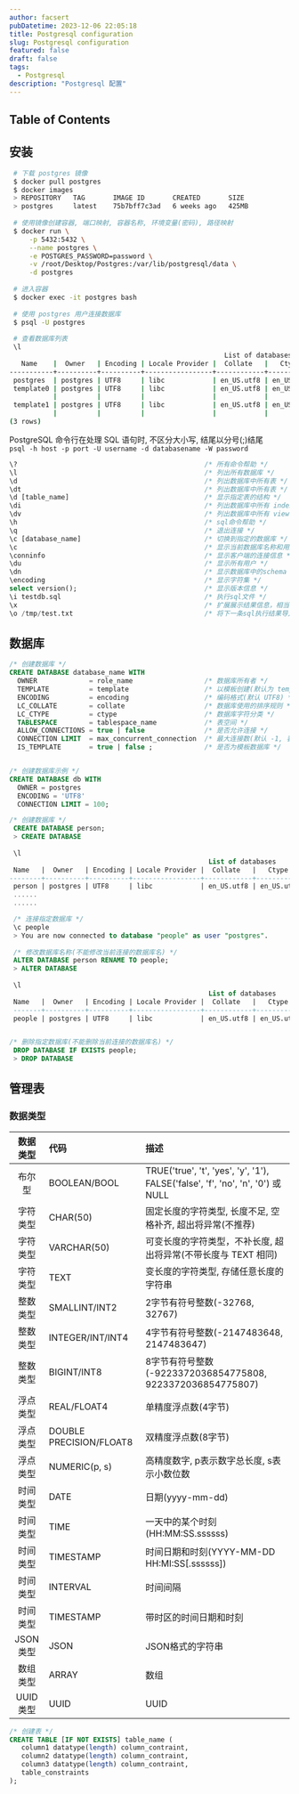 ```yaml
---
author: facsert
pubDatetime: 2023-12-06 22:05:18
title: Postgresql configuration
slug: Postgresql configuration
featured: false
draft: false
tags:
  - Postgresql
description: "Postgresql 配置"
---
```


<!--
 * @Author: facsert
 * @Date: 2023-12-06 22:05:18
 * @LastEditTime: 2023-12-06 22:19:33
 * @LastEditors: facsert
 * @Description:
-->

## Table of Contents

## 安装

```bash
 # 下载 postgres 镜像
 $ docker pull postgres
 $ docker images
 > REPOSITORY   TAG       IMAGE ID       CREATED       SIZE
 > postgres     latest    75b7bff7c3ad   6 weeks ago   425MB
 
 # 使用镜像创建容器, 端口映射, 容器名称, 环境变量(密码), 路径映射
 $ docker run \
     -p 5432:5432 \
     --name postgres \
     -e POSTGRES_PASSWORD=password \
     -v /root/Desktop/Postgres:/var/lib/postgresql/data \
     -d postgres
 
 # 进入容器
 $ docker exec -it postgres bash
 
 # 使用 postgres 用户连接数据库
 $ psql -U postgres
 
 # 查看数据库列表
 \l
                                                      List of databases
   Name    |  Owner   | Encoding | Locale Provider |  Collate   |   Ctype    | ICU Locale | ICU Rules |   Access privileges
-----------+----------+----------+-----------------+------------+------------+------------+-----------+-----------------------
 postgres  | postgres | UTF8     | libc            | en_US.utf8 | en_US.utf8 |            |           |
 template0 | postgres | UTF8     | libc            | en_US.utf8 | en_US.utf8 |            |           | =c/postgres          +
           |          |          |                 |            |            |            |           | postgres=CTc/postgres
 template1 | postgres | UTF8     | libc            | en_US.utf8 | en_US.utf8 |            |           | =c/postgres          +
           |          |          |                 |            |            |            |           | postgres=CTc/postgres
(3 rows)
```

PostgreSQL 命令行在处理 SQL 语句时, 不区分大小写, 结尾以分号(;)结尾  
`psql -h host -p port -U username -d databasename -W password`

```sql
\?                                               /* 所有命令帮助 */
\l                                               /* 列出所有数据库 */
\d                                               /* 列出数据库中所有表 */
\dt                                              /* 列出数据库中所有表 */
\d [table_name]                                  /* 显示指定表的结构 */
\di                                              /* 列出数据库中所有 index */
\dv                                              /* 列出数据库中所有 view */
\h                                               /* sql命令帮助 */
\q                                               /* 退出连接 */
\c [database_name]                               /* 切换到指定的数据库 */
\c                                               /* 显示当前数据库名称和用户 */
\conninfo                                        /* 显示客户端的连接信息 */
\du                                              /* 显示所有用户 */
\dn                                              /* 显示数据库中的schema */
\encoding                                        /* 显示字符集 */
select version();                                /* 显示版本信息 */
\i testdb.sql                                    /* 执行sql文件 */
\x                                               /* 扩展展示结果信息，相当于MySQL的\G */
\o /tmp/test.txt                                 /* 将下一条sql执行结果导入文件中 */
```

## 数据库

```sql
/* 创建数据库 */
CREATE DATABASE database_name WITH
  OWNER             = role_name                  /* 数据库所有者 */
  TEMPLATE          = template                   /* 以模板创建(默认为 template1) */
  ENCODING          = encoding                   /* 编码格式(默认 UTF8) */
  LC_COLLATE        = collate                    /* 数据库使用的排序规则 */
  LC_CTYPE          = ctype                      /* 数据库字符分类 */
  TABLESPACE        = tablespace_name            /* 表空间 */
  ALLOW_CONNECTIONS = true | false               /* 是否允许连接 */
  CONNECTION LIMIT  = max_concurrent_connection  /* 最大连接数(默认 -1, 表示无限制) */
  IS_TEMPLATE       = true | false ;             /* 是否为模板数据库 */


/* 创建数据库示例 */
CREATE DATABASE db WITH
  OWNER = postgres
  ENCODING = 'UTF8'
  CONNECTION LIMIT = 100;

```

```sql
/* 创建数据库 */
 CREATE DATABASE person;
 > CREATE DATABASE
 
 \l
                                                  List of databases
 Name   |  Owner   | Encoding | Locale Provider |  Collate   |   Ctype    | ICU Locale | ICU Rules | Access privileges
--------+----------+----------+-----------------+------------+------------+------------+-----------+------------------
 person | postgres | UTF8     | libc            | en_US.utf8 | en_US.utf8 |            |           |
 ......
 ......

 /* 连接指定数据库 */
 \c people
 > You are now connected to database "people" as user "postgres".
 
 /* 修改数据库名称(不能修改当前连接的数据库名) */
 ALTER DATABASE person RENAME TO people;
 > ALTER DATABASE
 
 \l
                                                  List of databases
 Name   |  Owner   | Encoding | Locale Provider |  Collate   |   Ctype    | ICU Locale | ICU Rules | Access privileges
 -------+----------+----------+-----------------+------------+------------+------------+-----------+-------------------
 people | postgres | UTF8     | libc            | en_US.utf8 | en_US.utf8 |            |           |


/* 删除指定数据库(不能删除当前连接的数据库名) */
 DROP DATABASE IF EXISTS people;
 > DROP DATABASE
```

## 管理表

### 数据类型

|数据类型|代码|描述|
|:---:|:---|:---|
|布尔型|BOOLEAN/BOOL|TRUE('true', 't', 'yes', 'y', '1'), FALSE('false', 'f', 'no', 'n', '0') 或 NULL|
|字符类型|CHAR(50)|固定长度的字符类型, 长度不足, 空格补齐, 超出将异常(不推荐)|
|字符类型|VARCHAR(50)|可变长度的字符类型，不补长度, 超出将异常(不带长度与 TEXT 相同)|
|字符类型|TEXT|变长度的字符类型, 存储任意长度的字符串|
|整数类型|SMALLINT/INT2|2字节有符号整数(-32768, 32767)|
|整数类型|INTEGER/INT/INT4|4字节有符号整数(-2147483648, 2147483647)|
|整数类型|BIGINT/INT8|8字节有符号整数(-9223372036854775808, 9223372036854775807)|
|浮点类型|REAL/FLOAT4|单精度浮点数(4字节)|
|浮点类型|DOUBLE PRECISION/FLOAT8|双精度浮点数(8字节)|
|浮点类型|NUMERIC(p, s)|高精度数字, p表示数字总长度, s表示小数位数|
|时间类型|DATE|日期(yyyy-mm-dd)|
|时间类型|TIME|一天中的某个时刻(HH:MM:SS.ssssss)|
|时间类型|TIMESTAMP|时间日期和时刻(YYYY-MM-DD HH:MI:SS[.ssssss])|
|时间类型|INTERVAL|时间间隔|
|时间类型|TIMESTAMP|带时区的时间日期和时刻|
|JSON类型|JSON|JSON格式的字符串|
|数组类型|ARRAY|数组|
|UUID类型|UUID|UUID|

```sql
/* 创建表 */
CREATE TABLE [IF NOT EXISTS] table_name (
   column1 datatype(length) column_contraint,
   column2 datatype(length) column_contraint,
   column3 datatype(length) column_contraint,
   table_constraints
);
```
